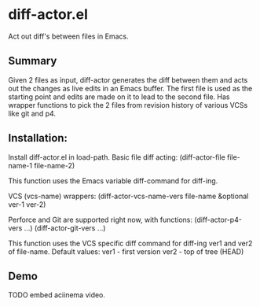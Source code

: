 # diff-actor.el
Act out diff's between files in Emacs.

## Summary

Given 2 files as input, diff-actor generates the diff between them and acts out the changes as live edits in an Emacs buffer.
The first file is used as the starting point and edits are made on it to lead to the second file.
Has wrapper functions to pick the 2 files from revision history of various VCSs like git and p4.

## Installation:

Install diff-actor.el in load-path.
Basic file diff acting:
      (diff-actor-file file-name-1 file-name-2)

This function uses the Emacs variable diff-command for diff-ing.

VCS (vcs-name) wrappers:
    (diff-actor-vcs-name-vers file-name &optional ver-1 ver-2)

Perforce and Git are supported right now, with functions:
    (diff-actor-p4-vers ...)
    (diff-actor-git-vers ...)

This function uses the VCS specific diff command for diff-ing
ver1 and ver2 of file-name. Default values:
    ver1 - first version
    ver2 - top of tree (HEAD)

## Demo

TODO embed aciinema video.
